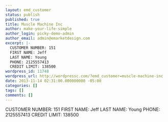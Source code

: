 ```yaml
---
layout: emd_customer
status: publish
published: true
title: Muscle Machine Inc
author: make-your-life-simple
author_login: picky-demo-admin
author_email: admin@emarketdesign.com
excerpt: |-
  CUSTOMER NUMBER: 151
  FIRST NAME: Jeff
  LAST NAME: Young
  PHONE: 2125557413
  CREDIT LIMIT: 138500
wordpress_id: 11748
wordpress_url: http://wordpressc.com/?emd_customer=muscle-machine-inc
date: 2013-11-14 02:31:00.000000000 -05:00
categories: []
tags: []
comments: []
---
```

CUSTOMER NUMBER: 151
FIRST NAME: Jeff
LAST NAME: Young
PHONE: 2125557413
CREDIT LIMIT: 138500
